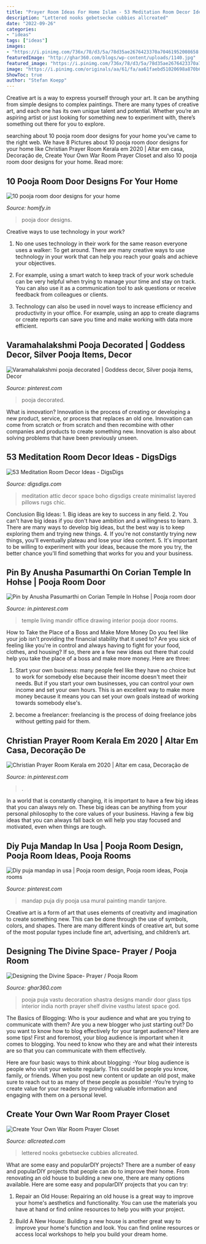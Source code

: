 ```yaml
---
title: "Prayer Room Ideas For Home Islam - 53 Meditation Room Decor Ideas"
description: "Lettered nooks gebetsecke cubbies allcreated"
date: "2022-09-26"
categories:
- "ideas"
tags: ["ideas"]
images:
- "https://i.pinimg.com/736x/78/d3/5a/78d35ae2676423370a70461952008658.jpg"
featuredImage: "http://ghar360.com/blogs/wp-content/uploads/1140.jpg"
featured_image: "https://i.pinimg.com/736x/78/d3/5a/78d35ae2676423370a70461952008658.jpg"
image: "https://i.pinimg.com/originals/aa/61/fa/aa61faebd51020698a870b634ddf81ec.jpg"
ShowToc: true
author: "Stefan Koepp"
---
```



Creative art is a way to express yourself through your art. It can be anything from simple designs to complex paintings. There are many types of creative art, and each one has its own unique talent and potential. Whether you’re an aspiring artist or just looking for something new to experiment with, there’s something out there for you to explore.

	

		
searching about 10 pooja room door designs for your home you've came to the right web. We have 8 Pictures about 10 pooja room door designs for your home like Christian Prayer Room Kerala em 2020 | Altar em casa, Decoração de, Create Your Own War Room Prayer Closet and also 10 pooja room door designs for your home. Read more:
		
    
## 10 Pooja Room Door Designs For Your Home

<img loading=lazy src="https://images.homify.com/images/a_0,c_fit,f_auto,q_auto,w_1108/v1438284610/p/photo/image/191017/IMG_2583/photos-by.jpg" onerror="this.onerror=null;this.src='https://tse4.mm.bing.net/th?id=OIP.A5LuiKHFNjEHNfpKfSN0nAHaLJ&amp;pid=15.1';" alt="10 pooja room door designs for your home">

_Source: homify.in_

>pooja door designs. 

	

Creative ways to use technology in your work?
1. No one uses technology in their work for the same reason everyone uses a walker: To get around. There are many creative ways to use technology in your work that can help you reach your goals and achieve your objectives.
2. For example, using a smart watch to keep track of your work schedule can be very helpful when trying to manage your time and stay on track. You can also use it as a communication tool to ask questions or receive feedback from colleagues or clients.

3. Technology can also be used in novel ways to increase efficiency and productivity in your office. For example, using an app to create diagrams or create reports can save you time and make working with data more efficient.


    
## Varamahalakshmi Pooja Decorated | Goddess Decor, Silver Pooja Items, Decor

<img loading=lazy src="https://i.pinimg.com/736x/78/d3/5a/78d35ae2676423370a70461952008658.jpg" onerror="this.onerror=null;this.src='https://tse2.mm.bing.net/th?id=OIP.nWxco-kbSTyYgGC61RMctAHaNM&amp;pid=15.1';" alt="Varamahalakshmi pooja decorated | Goddess decor, Silver pooja items, Decor">

_Source: pinterest.com_

>pooja decorated. 

	

What is innovation?
Innovation is the process of creating or developing a new product, service, or process that replaces an old one. Innovation can come from scratch or from scratch and then recombine with other companies and products to create something new. Innovation is also about solving problems that have been previously unseen.

    
## 53 Meditation Room Decor Ideas - DigsDigs

<img loading=lazy src="https://www.digsdigs.com/photos/minimalist-meditation-room-design-ideas-20.jpg" onerror="this.onerror=null;this.src='https://tse2.mm.bing.net/th?id=OIP.H_dNYbL6ral6qvZVlY6JkAHaJ8&amp;pid=15.1';" alt="53 Meditation Room Decor Ideas - DigsDigs">

_Source: digsdigs.com_

>meditation attic decor space boho digsdigs create minimalist layered pillows rugs chic. 

	

Conclusion
Big Ideas: 1. Big ideas are key to success in any field.
2. You can't have big ideas if you don't have ambition and a willingness to learn.
3. There are many ways to develop big ideas, but the best way is to keep exploring them and trying new things.
4. If you're not constantly trying new things, you'll eventually plateau and lose your idea content.
5. It's important to be willing to experiment with your ideas, because the more you try, the better chance you'll find something that works for you and your business.

    
## Pin By Anusha Pasumarthi On Corian Temple In Hohse | Pooja Room Door

<img loading=lazy src="https://i.pinimg.com/originals/aa/61/fa/aa61faebd51020698a870b634ddf81ec.jpg" onerror="this.onerror=null;this.src='https://tse4.mm.bing.net/th?id=OIP.SIyzW_7iqvghsMADY8Z1yAHaJ4&amp;pid=15.1';" alt="Pin by Anusha Pasumarthi on Corian Temple In Hohse | Pooja room door">

_Source: in.pinterest.com_

>temple living mandir office drawing interior pooja door rooms. 

	

How to Take the Place of a Boss and Make More Money
Do you feel like your job isn't providing the financial stability that it used to? Are you sick of feeling like you're in control and always having to fight for your food, clothes, and housing? If so, there are a few new ideas out there that could help you take the place of a boss and make more money. Here are three:
1. Start your own business: many people feel like they have no choice but to work for somebody else because their income doesn't meet their needs. But if you start your own businesses, you can control your own income and set your own hours. This is an excellent way to make more money because it means you can set your own goals instead of working towards somebody else's.

2. become a freelancer: freelancing is the process of doing freelance jobs without getting paid for them.

    
## Christian Prayer Room Kerala Em 2020 | Altar Em Casa, Decoração De

<img loading=lazy src="https://i.pinimg.com/736x/75/c2/64/75c26440a6711acdd19fc3ea1016a250.jpg" onerror="this.onerror=null;this.src='https://tse3.mm.bing.net/th?id=OIP.K4HLBftaXFgGP74wZyDYVQHaO0&amp;pid=15.1';" alt="Christian Prayer Room Kerala em 2020 | Altar em casa, Decoração de">

_Source: in.pinterest.com_

>. 

	

In a world that is constantly changing, it is important to have a few big ideas that you can always rely on. These big ideas can be anything from your personal philosophy to the core values of your business. Having a few big ideas that you can always fall back on will help you stay focused and motivated, even when things are tough.

    
## Diy Puja Mandap In Usa | Pooja Room Design, Pooja Room Ideas, Pooja Rooms

<img loading=lazy src="https://i.pinimg.com/originals/73/d6/44/73d6445cb33a50cb95e36951e04fb816.jpg" onerror="this.onerror=null;this.src='https://tse4.mm.bing.net/th?id=OIP.jiDglBT8VUwyo81B-O1lRgHaNK&amp;pid=15.1';" alt="Diy puja mandap in usa | Pooja room design, Pooja room ideas, Pooja rooms">

_Source: pinterest.com_

>mandap puja diy pooja usa mural painting mandir tanjore. 

	

Creative art is a form of art that uses elements of creativity and imagination to create something new. This can be done through the use of symbols, colors, and shapes. There are many different kinds of creative art, but some of the most popular types include fine art, advertising, and children’s art.

    
## Designing The Divine Space- Prayer / Pooja Room

<img loading=lazy src="http://ghar360.com/blogs/wp-content/uploads/1140.jpg" onerror="this.onerror=null;this.src='https://tse1.mm.bing.net/th?id=OIP.w-NMWWzmi51HzJvA4BpuPAHaE9&amp;pid=15.1';" alt="Designing the Divine Space- Prayer / Pooja Room">

_Source: ghar360.com_

>pooja puja vastu decoration shastra designs mandir door glass tips interior india north prayer shelf divine vasthu latest space god. 

	

The Basics of Blogging: Who is your audience and what are you trying to communicate with them?
Are you a new blogger who just starting out? Do you want to know how to blog effectively for your target audience? Here are some tips! 
First and foremost, your blog audience is important when it comes to blogging. You need to know who they are and what their interests are so that you can communicate with them effectively. 

Here are four basic ways to think about blogging:
-Your blog audience is people who visit your website regularly. This could be people you know, family, or friends. When you post new content or update an old post, make sure to reach out to as many of these people as possible! 
-You’re trying to create value for your readers by providing valuable information and engaging with them on a personal level.

    
## Create Your Own War Room Prayer Closet

<img loading=lazy src="https://www.allcreated.com/wp-content/uploads/2015/08/Screen-Shot-2015-08-31-at-2.50.39-PM-198x300.png" onerror="this.onerror=null;this.src='https://tse3.mm.bing.net/th?id=OIP.ZAInGakGig9MeYPtKMKqoAAAAA&amp;pid=15.1';" alt="Create Your Own War Room Prayer Closet">

_Source: allcreated.com_

>lettered nooks gebetsecke cubbies allcreated. 

	

What are some easy and popularDIY projects?
There are a number of easy and popularDIY projects that people can do to improve their home. From renovating an old house to building a new one, there are many options available. Here are some easy and popularDIY projects that you can try:
1. Repair an Old House: Repairing an old house is a great way to improve your home's aesthetics and functionality. You can use the materials you have at hand or find online resources to help you with your project.

2. Build A New House: Building a new house is another great way to improve your home's function and look. You can find online resources or access local workshops to help you build your dream home.

